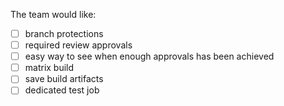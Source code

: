 The team would like: 
 - [ ] branch protections
 - [ ] required review approvals
 - [ ] easy way to see when enough approvals has been achieved
 - [ ] matrix build 
 - [ ] save build artifacts
 - [ ] dedicated test job